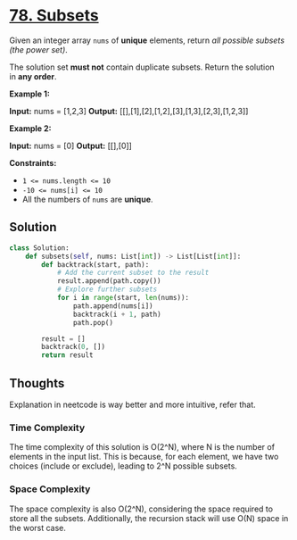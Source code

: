# [78. Subsets](https://leetcode.com/problems/subsets/)

Given an integer array `nums` of **unique** elements, return *all possible* *subsets* _(the power set)_.

The solution set **must not** contain duplicate subsets. Return the solution in **any order**.

**Example 1:**

**Input:** nums = [1,2,3]
**Output:** [[],[1],[2],[1,2],[3],[1,3],[2,3],[1,2,3]]

**Example 2:**

**Input:** nums = [0]
**Output:** [[],[0]]

**Constraints:**

- `1 <= nums.length <= 10`
- `-10 <= nums[i] <= 10`
- All the numbers of `nums` are **unique**.

## Solution

```python
class Solution:
    def subsets(self, nums: List[int]) -> List[List[int]]:
        def backtrack(start, path):
            # Add the current subset to the result
            result.append(path.copy())
            # Explore further subsets
            for i in range(start, len(nums)):
                path.append(nums[i])
                backtrack(i + 1, path)
                path.pop()

        result = []
        backtrack(0, [])
        return result


```

## Thoughts

Explanation in neetcode is way better and more intuitive, refer that.

### Time Complexity

The time complexity of this solution is O(2^N), where N is the number of elements in the input list. This is because, for each element, we have two choices (include or exclude), leading to 2^N possible subsets.

### Space Complexity

The space complexity is also O(2^N), considering the space required to store all the subsets. Additionally, the recursion stack will use O(N) space in the worst case.
